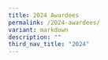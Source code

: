 ```yaml
---
title: 2024 Awardees
permalink: /2024-awardees/
variant: markdown
description: ""
third_nav_title: "2024"
---
```

